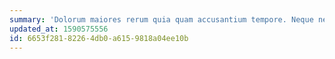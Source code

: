 ```yaml
---
summary: 'Dolorum maiores rerum quia quam accusantium tempore. Neque neque vitae est voluptatem nam perferendis. Et inventore quisquam quisquam quisquam commodi quam. Nemo fugiat qui aut eveniet repellat.'
updated_at: 1590575556
id: 6653f281-8226-4db0-a615-9818a04ee10b
---
```

